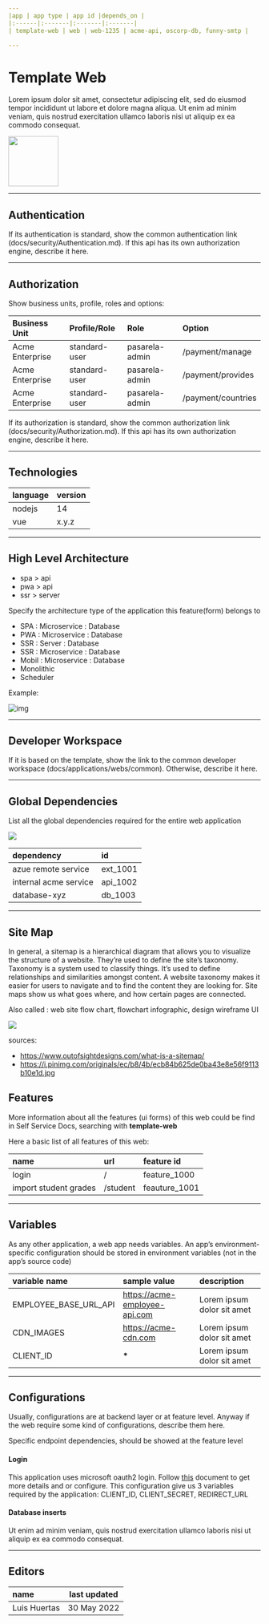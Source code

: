 ```yaml
---
|app | app type | app id |depends_on |
|:------|:-------|:-------|:-------|
| template-web | web | web-1235 | acme-api, oscorp-db, funny-smtp |

---
```


# Template Web

Lorem ipsum dolor sit amet, consectetur adipiscing elit, sed do eiusmod tempor incididunt ut labore et dolore magna aliqua. Ut enim ad minim veniam, quis nostrud exercitation ullamco laboris nisi ut aliquip ex ea commodo consequat.

<img src="https://i.ibb.co/rt0Hf3q/video.png" width="100">

---

## Authentication

If its authentication is standard, show the common authentication link (docs/security/Authentication.md). If this api has its own authorization engine, describe it here.

---

## Authorization

Show business units, profile, roles and options:

| Business Unit   | Profile/Role  | Role           | Option             |
| :-------------- | :------------ | :------------- | :----------------- |
| Acme Enterprise | standard-user | pasarela-admin | /payment/manage    |
| Acme Enterprise | standard-user | pasarela-admin | /payment/provides  |
| Acme Enterprise | standard-user | pasarela-admin | /payment/countries |

If its authorization is standard, show the common authorization link (docs/security/Authorization.md). If this api has its own authorization engine, describe it here.

---

## Technologies

| language | version |
| :------- | :------ |
| nodejs   | 14      |
| vue      | x.y.z   |

---

## High Level Architecture

- spa > api
- pwa > api
- ssr > server

Specify the architecture type of the application this feature(form) belongs to

- SPA : Microservice : Database
- PWA : Microservice : Database
- SSR : Server : Database
- SSR : Microservice : Database
- Mobil : Microservice : Database
- Monolithic
- Scheduler

Example:

<!--
@startuml
rectangle api
storage web_spa
database database
web_spa -right-> api
api -right-> database
@enduml
-->

![img](http://www.plantuml.com/plantuml/png/SoWkIImgAStDuIfAJIv9p4lFILL8BCZaAYx9BqfCJrKeJqsABov8v4f9B4bCIYnELO0nkA0o2hf5cUaP9RfsO6r031T0A7L8pKi1MW40)

---

## Developer Workspace

If it is based on the template, show the link to the common developer workspace (docs/applications/webs/common). Otherwise, describe it here.

---

## Global Dependencies

List all the global dependencies required for the entire web application

<!--
@startmindmap
* spa-web
** google.oauth2.com
** cdn.com
** analytics.com
** web-translator.com
@endmindmap
-->

![](https://www.plantuml.com/plantuml/png/SoWkIImgoStCIybDBE3IKYWkIDGjJqtYqj9IIC_FJyz9rSjFB2t9CD9Bpiy52IQdvC6OYNc9EPKbcSd5C06WFjsIeiIyufp4almYiAX3QbuAr700)

| dependency            | id       |
| :-------------------- | :------- |
| azue remote service   | ext_1001 |
| internal acme service | api_1002 |
| database-xyz          | db_1003  |

---

## Site Map

In general, a sitemap is a hierarchical diagram that allows you to visualize the structure of a website. They’re used to define the site’s taxonomy. Taxonomy is a system used to classify things. It’s used to define relationships and similarities amongst content. A website taxonomy makes it easier for users to navigate and to find the content they are looking for. Site maps show us what goes where, and how certain pages are connected.

Also called : web site flow chart, flowchart infographic, design wireframe UI

<!--
@startwbs
* Ecommerce web
** News
*** Company news
*** Single article
** Products
*** Books
*** Projects
*** Drones
** Vendors
** Abouts us
** Contact us
@endwbs
-->

![](https://www.plantuml.com/plantuml/png/DOx12i8m343l-ugS-nNJwLK4mNkR1PckYQGfnRyts-ZjlPS4CXQBQYsL8S0L9MTI96YKXX3WHisxmoJv6_a7tCDZuTTAuASBhkG9xYfpHJl6Pv7FGPxVrFD5XMb3U1BFeZkUabGhK7UPX2sYRJRwYl_r1m00)

sources:

- https://www.outofsightdesigns.com/what-is-a-sitemap/
- https://i.pinimg.com/originals/ec/b8/4b/ecb84b625de0ba43e8e56f9113b10e1d.jpg

## Features

More information about all the features (ui forms) of this web could be find in Self Service Docs, searching with **template-web**

Here a basic list of all features of this web:

| name                  | url      | feature id    |
| :-------------------- | :------- | :------------ |
| login                 | /        | feature_1000  |
| import student grades | /student | feauture_1001 |

---

## Variables

As any other application, a web app needs variables. An app’s environment-specific configuration should be stored in environment variables (not in the app’s source code)

| variable name         | sample value                  | description                |
| :-------------------- | :---------------------------- | :------------------------- |
| EMPLOYEE_BASE_URL_API | https://acme-employee-api.com | Lorem ipsum dolor sit amet |
| CDN_IMAGES            | https://acme-cdn.com          | Lorem ipsum dolor sit amet |
| CLIENT_ID             | **\***                        | Lorem ipsum dolor sit amet |

---

## Configurations

Usually, configurations are at backend layer or at feature level. Anyway if the web require some kind of configurations, describe them here.

Specific endpoint dependencies, should be showed at the feature level

#### Login

This application uses microsoft oauth2 login. Follow [this](#) document to get more details and or configure. This configuration give us 3 variables required by the application: CLIENT_ID, CLIENT_SECRET, REDIRECT_URL

#### Database inserts

Ut enim ad minim veniam, quis nostrud exercitation ullamco laboris nisi ut aliquip ex ea commodo consequat.

---

## Editors

| name         | last updated |
| :----------- | ------------ |
| Luis Huertas | 30 May 2022  |
